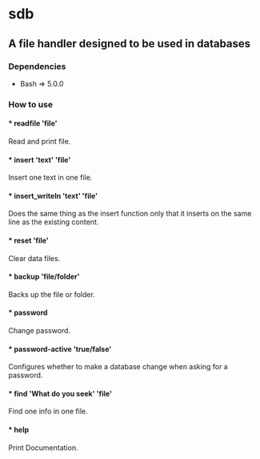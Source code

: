 # sdb
## A file handler designed to be used in databases

### Dependencies

* Bash => 5.0.0

### How to use

#### * readfile 'file'
Read and print file.

#### * insert 'text' 'file'
Insert one text in one file.

#### * insert_writeln 'text' 'file'
Does the same thing as the insert function only that it inserts on the same line as the existing content.

#### * reset 'file'
Clear data files.

#### * backup 'file/folder'
Backs up the file or folder.

#### * password
Change password.

#### * password-active 'true/false'
Configures whether to make a database change when asking for a password.

#### * find 'What do you seek' 'file'
Find one info in one file.

#### * help
Print Documentation.
